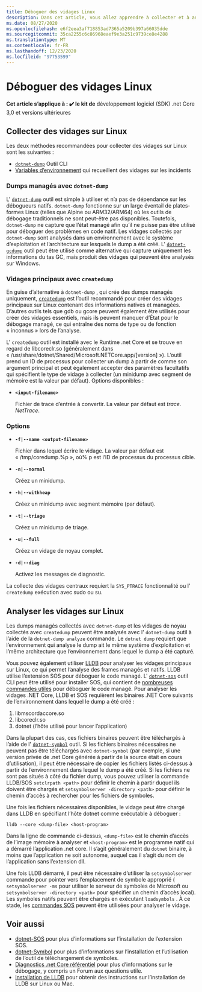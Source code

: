 ```yaml
---
title: Déboguer des vidages Linux
description: Dans cet article, vous allez apprendre à collecter et à analyser les vidages des environnements Linux.
ms.date: 08/27/2020
ms.openlocfilehash: e6f2eea3af718853ad7365a5209b397a66035dde
ms.sourcegitcommit: 35ca2255c6c86968eaef9e3a251c9739ce8e4288
ms.translationtype: MT
ms.contentlocale: fr-FR
ms.lasthandoff: 12/23/2020
ms.locfileid: "97753599"
---
```

# <a name="debug-linux-dumps"></a>Déboguer des vidages Linux

**Cet article s’applique à : ✔️ le kit de** développement logiciel (SDK) .net Core 3,0 et versions ultérieures

## <a name="collect-dumps-on-linux"></a>Collecter des vidages sur Linux

Les deux méthodes recommandées pour collecter des vidages sur Linux sont les suivantes :

* [`dotnet-dump`](dotnet-dump.md) Outil CLI
* [Variables d’environnement](dumps.md#collecting-dumps-on-crash) qui recueillent des vidages sur les incidents

### <a name="managed-dumps-with-dotnet-dump"></a>Dumps managés avec `dotnet-dump`

L' [`dotnet-dump`](dotnet-dump.md) outil est simple à utiliser et n’a pas de dépendance sur les débogueurs natifs. `dotnet-dump` fonctionne sur un large éventail de plates-formes Linux (telles que Alpine ou ARM32/ARM64) où les outils de débogage traditionnels ne sont peut-être pas disponibles. Toutefois, `dotnet-dump` ne capture que l’état managé afin qu’il ne puisse pas être utilisé pour déboguer des problèmes en code natif. Les vidages collectés par `dotnet-dump` sont analysés dans un environnement avec le système d’exploitation et l’architecture sur lesquels le dump a été créé. L' [`dotnet-gcdump`](dotnet-gcdump.md) outil peut être utilisé comme alternative qui capture uniquement les informations du tas GC, mais produit des vidages qui peuvent être analysés sur Windows.

### <a name="core-dumps-with-createdump"></a>Vidages principaux avec `createdump`

En guise d’alternative à `dotnet-dump` , qui crée des dumps managés uniquement, [`createdump`](https://github.com/dotnet/runtime/blob/master/docs/design/coreclr/botr/xplat-minidump-generation.md) est l’outil recommandé pour créer des vidages principaux sur Linux contenant des informations natives et managées. D’autres outils tels que gdb ou gcore peuvent également être utilisés pour créer des vidages essentiels, mais ils peuvent manquer d’État pour le débogage managé, ce qui entraîne des noms de type ou de fonction « inconnus » lors de l’analyse.

L' `createdump` outil est installé avec le Runtime .net Core et se trouve en regard de libcoreclr.so (généralement dans « /usr/share/dotnet/Shared/Microsoft.NETCore.app/[version] »). L’outil prend un ID de processus pour collecter un dump à partir de comme son argument principal et peut également accepter des paramètres facultatifs qui spécifient le type de vidage à collecter (un minidump avec segment de mémoire est la valeur par défaut). Options disponibles :

- **`<input-filename>`**

  Fichier de trace d’entrée à convertir. La valeur par défaut est *trace. NetTrace*.

### <a name="options"></a>Options

- **`-f|--name <output-filename>`**

  Fichier dans lequel écrire le vidage. La valeur par défaut est « /tmp/coredump.%p », où% p est l’ID de processus du processus cible.

- **`-n|--normal`**

  Créez un minidump.

- **`-h|--withheap`**

  Créez un minidump avec segment mémoire (par défaut).

- **`-t|--triage`**

  Créez un minidump de triage.

- **`-u|--full`**

  Créez un vidage de noyau complet.

- **`-d|--diag`**

  Activez les messages de diagnostic.

La collecte des vidages centraux requiert la `SYS_PTRACE` fonctionnalité ou l' `createdump` exécution avec sudo ou su.

## <a name="analyze-dumps-on-linux"></a>Analyser les vidages sur Linux

Les dumps managés collectés avec `dotnet-dump` et les vidages de noyau collectés avec `createdump` peuvent être analysés avec l' `dotnet-dump` outil à l’aide de la `dotnet-dump analyze` commande. Le `dotnet dump` requiert que l’environnement qui analyse le dump ait le même système d’exploitation et l’même architecture que l’environnement dans lequel le dump a été capturé.

Vous pouvez également utiliser [LLDB](https://lldb.llvm.org/) pour analyser les vidages principaux sur Linux, ce qui permet l’analyse des frames managés et natifs. LLDB utilise l’extension SOS pour déboguer le code managé. L' [`dotnet-sos`](dotnet-sos.md) outil CLI peut être utilisé pour installer SOS, qui contient de [nombreuses commandes utiles](https://github.com/dotnet/diagnostics/blob/master/documentation/sos-debugging-extension.md) pour déboguer le code managé. Pour analyser les vidages .NET Core, LLDB et SOS requièrent les binaires .NET Core suivants de l’environnement dans lequel le dump a été créé :

1. libmscordaccore.so
2. libcoreclr.so
3. dotnet (l’hôte utilisé pour lancer l’application)

Dans la plupart des cas, ces fichiers binaires peuvent être téléchargés à l’aide de l' [`dotnet-symbol`](dotnet-symbol.md) outil. Si les fichiers binaires nécessaires ne peuvent pas être téléchargés avec `dotnet-symbol` (par exemple, si une version privée de .net Core générée à partir de la source était en cours d’utilisation), il peut être nécessaire de copier les fichiers listés ci-dessus à partir de l’environnement dans lequel le dump a été créé. Si les fichiers ne sont pas situés à côté du fichier dump, vous pouvez utiliser la commande LLDB/SOS `setclrpath <path>` pour définir le chemin à partir duquel ils doivent être chargés et `setsymbolserver -directory <path>` pour définir le chemin d’accès à rechercher pour les fichiers de symboles.

Une fois les fichiers nécessaires disponibles, le vidage peut être chargé dans LLDB en spécifiant l’hôte dotnet comme exécutable à déboguer :

```console
lldb --core <dump-file> <host-program>
```

Dans la ligne de commande ci-dessus, `<dump-file>` est le chemin d’accès de l’image mémoire à analyser et `<host-program>` est le programme natif qui a démarré l’application .net core. Il s’agit généralement du `dotnet` binaire, à moins que l’application ne soit autonome, auquel cas il s’agit du nom de l’application sans l’extension dll.

Une fois LLDB démarré, il peut être nécessaire d’utiliser la `setsymbolserver` commande pour pointer vers l’emplacement de symbole approprié ( `setsymbolserver -ms` pour utiliser le serveur de symboles de Microsoft ou `setsymbolserver -directory <path>` pour spécifier un chemin d’accès local). Les symboles natifs peuvent être chargés en exécutant `loadsymbols` . À ce stade, les [commandes SOS](https://github.com/dotnet/diagnostics/blob/master/documentation/sos-debugging-extension.md) peuvent être utilisées pour analyser le vidage.

## <a name="see-also"></a>Voir aussi

- [dotnet-SOS](dotnet-sos.md) pour plus d’informations sur l’installation de l’extension SOS.
- [dotnet-Symbol](dotnet-symbol.md) pour plus d’informations sur l’installation et l’utilisation de l’outil de téléchargement de symboles.
- [Diagnostics .net Core référentiel](https://github.com/dotnet/diagnostics/blob/master/documentation/) pour plus d’informations sur le débogage, y compris un Forum aux questions utile.
- [Installation de LLDB](https://github.com/dotnet/diagnostics/blob/master/documentation/sos.md#getting-lldb) pour obtenir des instructions sur l’installation de LLDB sur Linux ou Mac.
